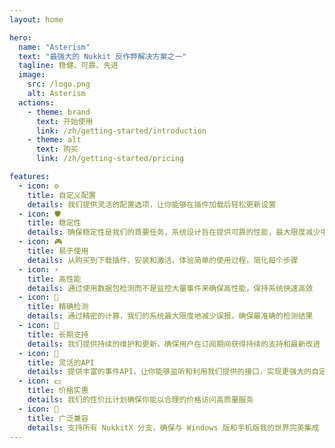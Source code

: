 ```yaml
---
layout: home

hero:
  name: "Asterism"
  text: "最强大的 Nukkit 反作弊解决方案之一"
  tagline: 稳健、可靠、先进
  image:
    src: /logo.png
    alt: Asterism
  actions:
    - theme: brand
      text: 开始使用
      link: /zh/getting-started/introduction
    - theme: alt
      text: 购买
      link: /zh/getting-started/pricing

features:
  - icon: ⚙️
    title: 自定义配置
    details: 我们提供灵活的配置选项，让你能够在插件加载后轻松更新设置
  - icon: 🛡️
    title: 稳定性
    details: 确保稳定性是我们的首要任务，系统设计旨在提供可靠的性能，最大限度减少中断
  - icon: 🎮
    title: 易于使用
    details: 从购买到下载插件、安装和激活，体验简单的使用过程，简化每个步骤
  - icon: ⚡
    title: 高性能
    details: 通过使用数据包检测而不是监控大量事件来确保高性能，保持系统快速高效
  - icon: 🎯
    title: 精确检测
    details: 通过精密的计算，我们的系统最大限度地减少误报，确保最准确的检测结果
  - icon: 🔄
    title: 长期支持
    details: 我们提供持续的维护和更新，确保用户在订阅期间获得持续的支持和最新改进
  - icon: 🚀
    title: 灵活的API
    details: 提供丰富的事件API，让你能够监听和利用我们提供的接口，实现更强大的自定义功能
  - icon: 💵
    title: 价格实惠
    details: 我们的性价比计划确保你能以合理的价格访问高质量服务
  - icon: 🤝
    title: 广泛兼容
    details: 支持所有 NukkitX 分支，确保与 Windows 版和手机版我的世界完美集成
---
```


<style>
:root {
  --vp-home-hero-name-color: transparent;
}

.VPHero .name {
  background: linear-gradient(
    to right,
    #bd34fe 25%,
    #47caff 50%,
    #47caff 75%,
    #bd34fe 100%
  );
  background-size: 200% auto;
  -webkit-background-clip: text;
  background-clip: text;
  -webkit-text-fill-color: transparent;
  animation: shine 3s linear infinite;
}

@keyframes shine {
  to {
    background-position: 200% center;
  }
}

.VPHero .image-bg {
  background-image: linear-gradient(
    -45deg,
    #bd34fe,
    #47caff,
    #bd34fe,
    #47caff
  );
  background-size: 400%;
  filter: blur(0px);
  opacity: 0.8;
  animation: gradient 6s ease-in-out infinite;
  transition: opacity 0.5s, filter 0.5s;
}

.VPHero .image-container:hover .image-bg {
  opacity: 1;
}

@keyframes gradient {
  0% {
    background-position: 0% 50%;
  }
  50% {
    background-position: 100% 50%;
  }
  100% {
    background-position: 0% 50%;
  }
}

.VPHero .image-container {
  transform: translateY(0);
  transition: transform 0.3s ease;
}

.VPHero .image-container:hover {
  transform: translateY(-5px);
}

@media (max-width: 639px) {
  .VPHero .image-bg {
    filter: blur(48px);
    background-size: 200%;
  }
}

@media (min-width: 640px) and (max-width: 959px) {
  .VPHero .image-bg {
    filter: blur(48px);
  }
}

@media (min-width: 960px) {
  .VPHero .image-bg {
    filter: blur(48px);
  }
}
</style>
